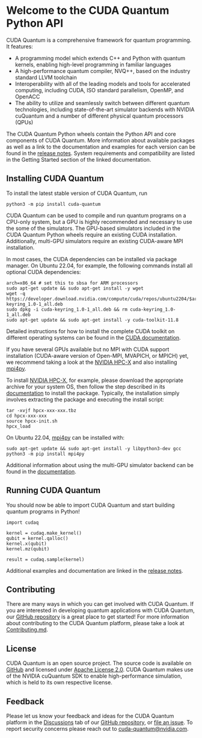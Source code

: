 # Welcome to the CUDA Quantum Python API

CUDA Quantum is a comprehensive framework for quantum programming. It features:

- A programming model which extends C++ and Python with quantum kernels,
  enabling high-level programming in familiar languages
- A high-performance quantum compiler, NVQ++, based on the industry standard
  LLVM toolchain
- Interoperability with all of the leading models and tools for accelerated
computing, including CUDA, ISO standard parallelism, OpenMP, and OpenACC
- The ability to utilize and seamlessly switch between different quantum
  technologies, including state-of-the-art simulator backends with NVIDIA
  cuQuantum and a number of different physical quantum processors (QPUs)

The CUDA Quantum Python wheels contain the Python API and core components of
CUDA Quantum. More information about available packages as well as a link to the
documentation and examples for each version can be found in the [release
notes][cudaq_docs_releases]. System requirements and compatibility are listed in
the Getting Started section of the linked documentation.

[cudaq_docs_releases]:
    https://nvidia.github.io/cuda-quantum/latest/releases.html

## Installing CUDA Quantum

To install the latest stable version of CUDA Quantum, run

```console
python3 -m pip install cuda-quantum
```

CUDA Quantum can be used to compile and run quantum programs on a CPU-only
system, but a GPU is highly recommended and necessary to use the some of the
simulators. The GPU-based simulators included in the CUDA Quantum Python wheels
require an existing CUDA installation. Additionally, multi-GPU simulators
require an existing CUDA-aware MPI installation.

In most cases, the CUDA dependencies can be installed via package
manager. On Ubuntu 22.04, for example, the following commands install all
optional CUDA dependencies:

```console
arch=x86_64 # set this to sbsa for ARM processors
sudo apt-get update && sudo apt-get install -y wget
wget -q https://developer.download.nvidia.com/compute/cuda/repos/ubuntu2204/$arch/cuda-keyring_1.0-1_all.deb
sudo dpkg -i cuda-keyring_1.0-1_all.deb && rm cuda-keyring_1.0-1_all.deb
sudo apt-get update && sudo apt-get install -y cuda-toolkit-11.8
```

Detailed instructions for how to install the complete CUDA toolkit on different
operating systems can be found in the [CUDA
documentation](https://docs.nvidia.com/cuda/).

If you have several GPUs available but no MPI with CUDA support installation (CUDA-aware version of Open-MPI, MVAPICH, or MPICH) yet,
we recommend taking a look at the [NVIDIA HPC-X](https://developer.nvidia.com/networking/hpc-x/)
and also installing [mpi4py](https://mpi4py.readthedocs.io/).

To install [NVIDIA HPC-X](https://developer.nvidia.com/networking/hpc-x/),
for example, please download the appropriate archive for your system OS,
then follow the step described in its
[documentation](https://docs.nvidia.com/networking/display/hpcxv217/installing+and+loading+hpc-x)
to install the package.
Typically, the installation simply involves extracting the package and executing the install script:

```console
tar -xvjf hpcx-xxx-xxx.tbz
cd hpcx-xxx-xxx
source hpcx-init.sh
hpcx_load
```

On Ubuntu 22.04, [mpi4py](https://mpi4py.readthedocs.io/) can be installed with:

```console
sudo apt-get update && sudo apt-get install -y libpython3-dev gcc
python3 -m pip install mpi4py
```

Additional information about using the multi-GPU simulator backend
can be found in the [documentation](https://nvidia.github.io/cuda-quantum/latest/using/simulators.html#multi-node-multi-gpu).

## Running CUDA Quantum

You should now be able to import CUDA Quantum and start building quantum
programs in Python!

```console
import cudaq

kernel = cudaq.make_kernel()
qubit = kernel.qalloc()
kernel.x(qubit)
kernel.mz(qubit)

result = cudaq.sample(kernel)
```

Additional examples and documentation are linked in the [release
notes][cudaq_docs_releases].

## Contributing

There are many ways in which you can get involved with CUDA Quantum. If you are
interested in developing quantum applications with CUDA Quantum, our [GitHub
repository][github_link] is a great place to get started! For more information
about contributing to the CUDA Quantum platform, please take a look at
[Contributing.md](https://github.com/NVIDIA/cuda-quantum/blob/main/Contributing.md).

## License

CUDA Quantum is an open source project. The source code is available on
[GitHub][github_link] and licensed under [Apache License 2.0](https://github.com/NVIDIA/cuda-quantum/blob/main/LICENSE).
CUDA Quantum makes use of the NVIDIA cuQuantum SDK to enable high-performance
simulation, which is held to its own respective license.

[github_link]: https://github.com/NVIDIA/cuda-quantum/

## Feedback

Please let us know your feedback and ideas for the CUDA Quantum platform in the
[Discussions][discussions] tab of our [GitHub repository][github_repo], or [file
an issue][cuda_quantum_issues]. To report security concerns please reach out to
[cuda-quantum@nvidia.com](mailto:cuda-quantum@nvidia.com).

[discussions]: https://github.com/NVIDIA/cuda-quantum/discussions
[cuda_quantum_issues]: https://github.com/NVIDIA/cuda-quantum/issues
[github_repo]: https://github.com/NVIDIA/cuda-quantum

